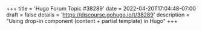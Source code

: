 +++
title = 'Hugo Forum Topic #38289'
date = 2022-04-20T17:04:48-07:00
draft = false
details = 'https://discourse.gohugo.io/t/38289'
description = "Using drop-in component (content + partial template) in Hugo"
+++

